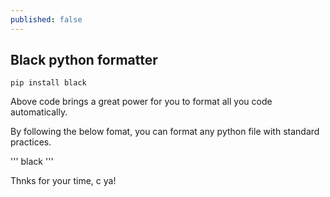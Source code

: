 ```yaml
---
published: false
---
```

## Black python formatter


```
pip install black 
```

Above code brings a great power for you to format all you code automatically.

By following the below fomat, you can format any python file with standard practices.

'''
black <filename>
'''
  
Thnks for your time, c ya!